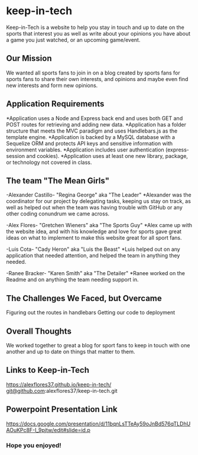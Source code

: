 # keep-in-tech
Keep-in-Tech is a website to help you stay in touch and up to date on the sports that interest you as well as write about your opinions you have about a game you just watched, or an upcoming game/event.

## Our Mission
We wanted all sports fans to join in on a blog created by sports fans for sports fans to share their own interests, and opinions and maybe even find new interests and form new opinions.

## Application Requirements
*Application uses a Node and Express back end and uses both GET and POST routes for retrieving and adding new data.
*Application has a folder structure that meets the MVC paradigm and uses Handlebars.js as the template engine.
*Application is backed by a MySQL database with a Sequelize ORM and protects API keys and sensitive information with environment variables.
*Application includes user authentication (express-session and cookies).
*Application uses at least one new library, package, or technology not covered in class.

## The team "The Mean Girls"
-Alexander Castillo- "Regina George" aka "The Leader"
    *Alexander was the coordinator for our project by delegating tasks, keeping us stay on track, as well as helped out when the team was having trouble with GitHub or any other coding conundrum we came across.

-Alex Flores- "Gretchen Wieners" aka "The Sports Guy"
    *Alex came up with the website idea, and with his knowledge and love for sports gave great ideas on what to implement to make this website great for all sport fans.

-Luis Cota- "Cady Heron" aka "Luis the Beast"
    *Luis helped out on any application that needed attention, and helped the team in anything they needed.

-Ranee Bracker- "Karen Smith" aka "The Detailer"
    *Ranee worked on the Readme and on anything the team needing support in.

## The Challenges We Faced, but Overcame

Figuring out the routes in handlebars
Getting our code to deployment

## Overall Thoughts
We worked together to great a blog for sport fans to keep in touch with one another and up to date on things that matter to them.

## Links to Keep-in-Tech
https://alexflores37.github.io/keep-in-tech/
git@github.com:alexflores37/keep-in-tech.git

## Powerpoint Presentation Link
https://docs.google.com/presentation/d/11bqnLsTTeAy59oJnBd576qTLDhUAOuKPc8F-I_9pjtw/edit#slide=id.p
### Hope you enjoyed!